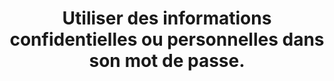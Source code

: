 ---
thematique: thematique-nGkbk6oSlC5_p3eqoXX2o
goodPractices:
- good-practice-Od3O3lXkWVuYUpViRI6Px
risks:
- Utiliser des informations confidentielles ou personnelles dans son mot de passe.
title: Utiliser des informations confidentielles ou personnelles dans son mot de passe.
uuid: vulnerability-CkRV5VMx0Sz4MlOXFNrs0
visibleInCms: true
---